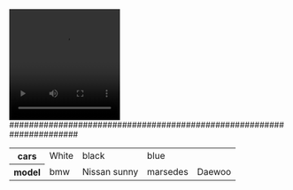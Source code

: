<html>
    <head>
        <title>The life</title>
    </head>
    <body>
            <video width="200" height="200" controls >
        <source src="./266987_small.mp4" type="266987_small/mp4">
        Your browser does not support the video tag.
    </video>
<table>
  <tr>
    <th>cars</th>##########<td>White</td>##########<td>black</td>##########<td>blue</td>
  </tr>
  <tr> 
    <th>model</th>##########<td>bmw</td>##########<td>Nissan sunny</td>##########<td>marsedes</td>##########<td>Daewoo</td>
  </tr>
</table>
    </body>
</html>
